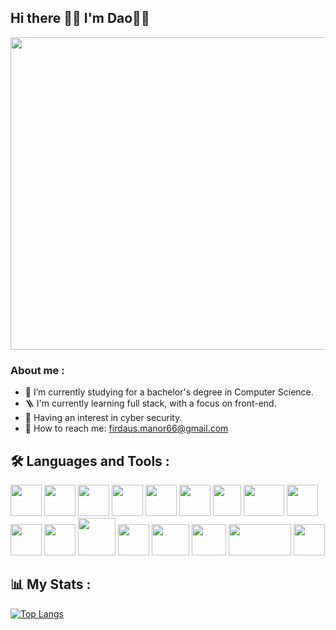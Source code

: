 ## Hi there 👋🏼 I'm Dao🌟👀

<!-- <img src="https://user-images.githubusercontent.com/122346708/213785967-988405b6-03d0-4301-83f1-b97452ad7041.gif"/> -->
<img src="https://user-images.githubusercontent.com/122346708/215160671-e14dcc0f-1c50-45c0-a997-5d267c41eda8.gif" width="800" height="500"/>


### About me :

- 🍨 I’m currently studying for a bachelor's degree in Computer Science.
- 🪜 I'm currently learning full stack, with a focus on front-end.
- 🔐 Having an interest in cyber security.
- 📧 How to reach me: firdaus.manor66@gmail.com


## 🛠️ Languages and Tools :

<img src="https://user-images.githubusercontent.com/122346708/213784388-d6be1c02-583a-4049-8864-f33e3dfa8ec2.png" width="50" height="50"/> <img src="https://user-images.githubusercontent.com/122346708/213784307-038523f1-8fcc-47e2-8d16-b9c14d0a3eb9.png" width="50" height="50"/> <img src="https://user-images.githubusercontent.com/122346708/213784476-69e75cf2-3d3c-4b84-8d0e-df5d58c70a8f.png" width="50" height="50"/> <img src="https://user-images.githubusercontent.com/122346708/213784491-ef7580fc-f0f6-469c-b4b2-5683c88576d0.png" width="50" height="50"/> <img src="https://user-images.githubusercontent.com/122346708/213784525-b9469971-571e-40e4-a322-7b9db9e61732.png" width="50" height="50"/> <img src="https://user-images.githubusercontent.com/122346708/213784543-18f1574e-7244-4272-a0bc-19d090fc894e.png" width="50" height="50"/> <img src="https://user-images.githubusercontent.com/122346708/213789129-fdcbf84a-9a12-41e7-b78a-534aee5b8f1b.png" width="45" height="50"/> <img src="https://user-images.githubusercontent.com/122346708/213789161-b2e595e4-776e-4acf-a2e1-c169b5d67df1.png" width="65" height="50"/> <img src="https://user-images.githubusercontent.com/122346708/213788773-2bd59be8-375f-4844-8c89-b938ded67aea.png" width="50" height="50"/> <img src="https://user-images.githubusercontent.com/122346708/213848332-13257b80-4af8-4d59-a611-d4d38a113d6a.png" width="50" height="50"/> <img src="https://user-images.githubusercontent.com/122346708/226968897-f28f4df5-9a6b-46e5-aec1-f769af31ffd6.png" width="50" height="50"/> <img src="https://user-images.githubusercontent.com/122346708/227735301-2cdf325b-a10e-44e5-8c38-dfa85f46ff79.png" width="60" height="60"/> <img src="https://user-images.githubusercontent.com/122346708/227735444-daa3b1a7-717e-4bee-a7af-00a8e7202427.png" width="50" height="50"/> <img src="https://user-images.githubusercontent.com/122346708/232068430-9cc081bc-0cc6-4541-80a8-4fec545d2400.png" width="60" height="50"/> <img src="https://user-images.githubusercontent.com/122346708/232068472-d2b446c3-df6e-458c-b923-f69ce84feb0e.png" width="55" height="50"/> <img src="https://user-images.githubusercontent.com/122346708/232069138-2d218149-6f57-4079-ab5e-1001e8bb4bbd.png" width="100" height="50"/> <img src="https://user-images.githubusercontent.com/122346708/232068576-8477b072-6090-4866-9199-e6fc43e48058.png" width="50" height="50"/>


## 📊 My Stats :
[![Top Langs](https://github-readme-stats.vercel.app/api/top-langs/?username=FirdausManor&layout=compact)](https://github.com/FirdausManor/github-readme-stats)
